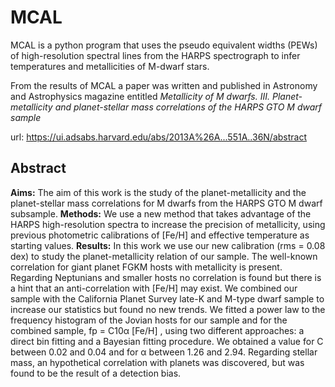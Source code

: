 # MCAL
MCAL is a python program that uses the pseudo equivalent widths (PEWs) of high-resolution spectral lines from the HARPS spectrograph to infer temperatures and metallicities of M-dwarf stars.

From the results of MCAL a paper was written and published in Astronomy and Astrophysics magazine entitled *Metallicity of M dwarfs. III. Planet-metallicity and planet-stellar mass correlations of the HARPS GTO M dwarf sample*

url: https://ui.adsabs.harvard.edu/abs/2013A%26A...551A..36N/abstract

## Abstract

**Aims:** The aim of this work is the study of the planet-metallicity and the planet-stellar mass correlations for M dwarfs from the HARPS GTO M dwarf subsample.
**Methods:** We use a new method that takes advantage of the HARPS high-resolution spectra to increase the precision of metallicity, using previous photometric calibrations of [Fe/H] and effective temperature as starting values.
**Results:** In this work we use our new calibration (rms = 0.08 dex) to study the planet-metallicity relation of our sample. The well-known correlation for giant planet FGKM hosts with metallicity is present. Regarding Neptunians and smaller hosts no correlation is found but there is a hint that an anti-correlation with [Fe/H] may exist. We combined our sample with the California Planet Survey late-K and M-type dwarf sample to increase our statistics but found no new trends. We fitted a power law to the frequency histogram of the Jovian hosts for our sample and for the combined sample, fp = C10α [Fe/H] , using two different approaches: a direct bin fitting and a Bayesian fitting procedure. We obtained a value for C between 0.02 and 0.04 and for α between 1.26 and 2.94. Regarding stellar mass, an hypothetical correlation with planets was discovered, but was found to be the result of a detection bias.

